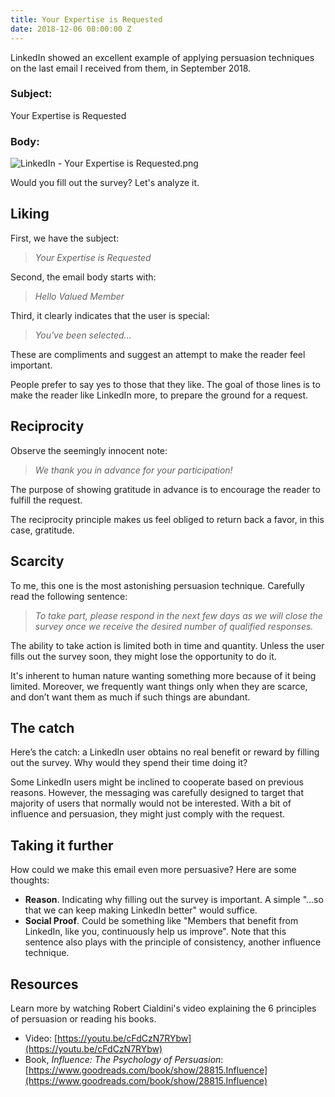 ```yaml
---
title: Your Expertise is Requested
date: 2018-12-06 08:00:00 Z
---
```


LinkedIn showed an excellent example of applying persuasion techniques on the last email I received from them, in September 2018.

### Subject:

Your Expertise is Requested

### Body:

![LinkedIn - Your Expertise is Requested.png](/uploads/LinkedIn%20-%20Your%20Expertise%20is%20Requested.png)

Would you fill out the survey? Let's analyze it.

## Liking

First, we have the subject:

> *Your Expertise is Requested*

Second, the email body starts with:

> *Hello Valued Member*

Third, it clearly indicates that the user is special:

> *You've been selected...*

These are compliments and suggest an attempt to make the reader feel important.

People prefer to say yes to those that they like. The goal of those lines is to make the reader like LinkedIn more, to prepare the ground for a request.

## Reciprocity

Observe the seemingly innocent note:

> *We thank you in advance for your participation!*

The purpose of showing gratitude in advance is to encourage the reader to fulfill the request.

The reciprocity principle makes us feel obliged to return back a favor, in this case, gratitude.

## Scarcity

To me, this one is the most astonishing persuasion technique. Carefully read the following sentence:

> *To take part, please respond in the next few days as we will close the survey once we receive the desired number of qualified responses.*

The ability to take action is limited both in time and quantity. Unless the user fills out the survey soon, they might lose the opportunity to do it.

It's inherent to human nature wanting something more because of it being limited. Moreover, we frequently want things only when they are scarce, and don’t want them as much if such things are abundant.

## The catch

Here’s the catch: a LinkedIn user obtains no real benefit or reward by filling out the survey. Why would they spend their time doing it?

Some LinkedIn users might be inclined to cooperate based on previous reasons. However, the messaging was carefully designed to target that majority of users that normally would not be interested. With a bit of influence and persuasion, they might just comply with the request.

## Taking it further

How could we make this email even more persuasive? Here are some thoughts:

* **Reason**. Indicating why filling out the survey is important. A simple "...so that we can keep making LinkedIn better" would suffice.
* **Social Proof**. Could be something like "Members that benefit from LinkedIn, like you, continuously help us improve". Note that this sentence also plays with the principle of consistency, another influence technique.

## Resources

Learn more by watching Robert Cialdini's video explaining the 6 principles of persuasion or reading his books.

* Video: [https://youtu.be/cFdCzN7RYbw](https://youtu.be/cFdCzN7RYbw)
* Book, *Influence: The Psychology of Persuasion*: [https://www.goodreads.com/book/show/28815.Influence](https://www.goodreads.com/book/show/28815.Influence)
